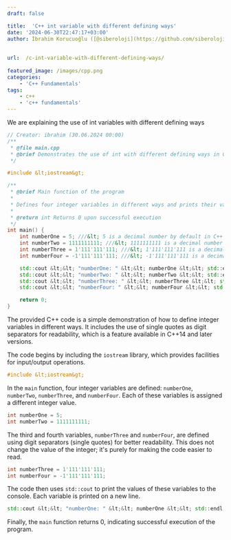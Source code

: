 ```yaml
---
draft: false

title:  'C++ int variable with different defining ways'
date: '2024-06-30T22:47:17+03:00'
author: İbrahim Korucuoğlu ([@siberoloji](https://github.com/siberoloji))
 
 
url:  /c-int-variable-with-different-defining-ways/
 
featured_image: /images/cpp.png
categories:
    - 'C++ Fundamentals'
tags:
    - c++
    - 'c++ fundamentals'
---
```



We are explaining the use of int variables with different defining ways


```cpp
// Creator: ibrahim (30.06.2024 00:00)    
/**
 * @file main.cpp
 * @brief Demonstrates the use of int with different defining ways in C++
 */

#include &lt;iostream&gt;

/**
 * @brief Main function of the program
 * 
 * Defines four integer variables in different ways and prints their values.
 * 
 * @return int Returns 0 upon successful execution
 */
int main() {
    int numberOne = 5; ///&lt; 5 is a decimal number by default in C++
    int numberTwo = 1111111111; ///&lt; 1111111111 is a decimal number by default in C++
    int numberThree = 1'111'111'111; ///&lt; 1'111'111'111 is a decimal number by default in C++
    int numberFour = -1'111'111'111; ///&lt; -1'111'111'111 is a decimal number by default in C++

    std::cout &lt;&lt; "numberOne: " &lt;&lt; numberOne &lt;&lt; std::endl;
    std::cout &lt;&lt; "numberTwo: " &lt;&lt; numberTwo &lt;&lt; std::endl;
    std::cout &lt;&lt; "numberThree: " &lt;&lt; numberThree &lt;&lt; std::endl;
    std::cout &lt;&lt; "numberFour: " &lt;&lt; numberFour &lt;&lt; std::endl;

    return 0;
}
```



The provided C++ code is a simple demonstration of how to define integer variables in different ways. It includes the use of single quotes as digit separators for readability, which is a feature available in C++14 and later versions.



The code begins by including the `iostream` library, which provides facilities for input/output operations.


```cpp
#include &lt;iostream&gt;
```



In the `main` function, four integer variables are defined: `numberOne`, `numberTwo`, `numberThree`, and `numberFour`. Each of these variables is assigned a different integer value.


```cpp
int numberOne = 5;
int numberTwo = 1111111111;
```



The third and fourth variables, `numberThree` and `numberFour`, are defined using digit separators (single quotes) for better readability. This does not change the value of the integer; it's purely for making the code easier to read.


```cpp
int numberThree = 1'111'111'111;
int numberFour = -1'111'111'111;
```



The code then uses `std::cout` to print the values of these variables to the console. Each variable is printed on a new line.


```cpp
std::cout &lt;&lt; "numberOne: " &lt;&lt; numberOne &lt;&lt; std::endl;
```



Finally, the `main` function returns 0, indicating successful execution of the program.
